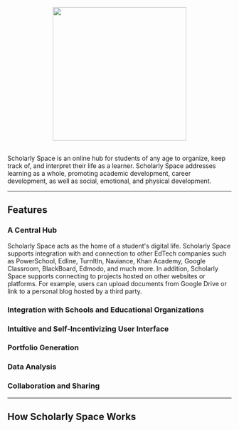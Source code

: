 <p align="center"><img src="http://www.scholarly.space/lib/logos/final_bubble.png" width="300px"></p>
<br>
Scholarly Space is an online hub for students of any age to organize, keep track of, and interpret their life as a learner. Scholarly Space addresses learning as a whole, promoting academic development, career development, as well as social, emotional, and physical development.

---
<h2><strong>Features</strong></h2>
<h3>A Central Hub</h3>
Scholarly Space acts as the home of a student's digital life. Scholarly Space supports integration with and connection to other EdTech companies such as PowerSchool, Edline, TurnItIn, Naviance, Khan Academy, Google Classroom, BlackBoard, Edmodo, and much more. In addition, Scholarly Space supports connecting to projects hosted on other websites or platforms. For example, users can upload documents from Google Drive or link to a personal blog hosted by a third party.

<h3>Integration with Schools and Educational Organizations</h3> 

<h3>Intuitive and Self-Incentivizing User Interface</h3> 

<h3>Portfolio Generation</h3> 

<h3>Data Analysis</h3> 

<h3>Collaboration and Sharing</h3> 

---

<h2><strong>How Scholarly Space Works</strong></h2>